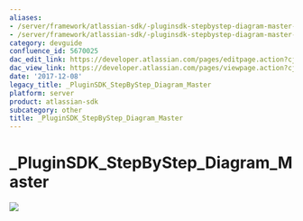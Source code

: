 ```yaml
---
aliases:
- /server/framework/atlassian-sdk/-pluginsdk-stepbystep-diagram-master-5670025.html
- /server/framework/atlassian-sdk/-pluginsdk-stepbystep-diagram-master-5670025.md
category: devguide
confluence_id: 5670025
dac_edit_link: https://developer.atlassian.com/pages/editpage.action?cjm=wozere&pageId=5670025
dac_view_link: https://developer.atlassian.com/pages/viewpage.action?cjm=wozere&pageId=5670025
date: '2017-12-08'
legacy_title: _PluginSDK_StepByStep_Diagram_Master
platform: server
product: atlassian-sdk
subcategory: other
title: _PluginSDK_StepByStep_Diagram_Master
---
```

# \_PluginSDK\_StepByStep\_Diagram\_Master

<img src="/server/framework/atlassian-sdk/images/5865573.png" class="gliffy-macro-image" />









































































































